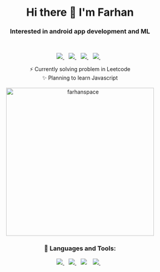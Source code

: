 <h1 align="center">Hi there 👋 I'm Farhan</h1>
<h3 align="center">Interested in android app development and ML</h3>
<br>

<p align='center'>
  <a href="https://www.linkedin.com/in/farhan-hossain-8aa987199/" target="_blank">
    <img src="https://img.shields.io/badge/linkedin-%230077B5.svg?&style=for-the-badge&logo=linkedin&logoColor=white" />
  </a>&nbsp;&nbsp;
  <a href="https://twitter.com/farhan_space" target="_blank">
    <img src="https://img.shields.io/badge/Twitter-1DA1F2?style=for-the-badge&logo=twitter&logoColor=white" />        
  </a>&nbsp;&nbsp;
  <a href="https://t.me/farhanspace" target="_blank">
    <img src="https://img.shields.io/badge/Telegram-2CA5E0?style=for-the-badge&logo=telegram&logoColor=white" />
  </a>&nbsp;&nbsp;
  <a href="https://www.leetcode.com/farhanspace/" target="_blank">
    <img src="https://img.shields.io/badge/-LeetCode-FFA116?style=for-the-badge&logo=LeetCode&logoColor=black" />
  </a>&nbsp;&nbsp;
</p>


<p align="center">
  ⚡ Currently solving problem in Leetcode <br>   
  ✨ Planning to learn Javascript 
<br><br>
<img align="center" src="https://github-readme-stats.vercel.app/api?username=farhanspace&show_icons=true&count_private=true&theme=dark&locale=en" alt="farhanspace" width="390" />

</p>


<h3 align='center'>🔨 Languages and Tools:</h3>

<p align="center">
  <a href="#">
  <img src="https://img.shields.io/badge/Java-ED8B00?style=for-the-badge&logo=openjdk&logoColor=white" />
  </a>&nbsp;&nbsp;
<a href="https//:flutter.com">
  <img src="https://img.shields.io/badge/Flutter-02569B?style=for-the-badge&logo=flutter&logoColor=white" />
   </a>&nbsp;&nbsp;
<a herf="#">
  <img src="https://img.shields.io/badge/Dart-0175C2?style=for-the-badge&logo=dart&logoColor=white" />
  </a>&nbsp;&nbsp;
  <a href="#">
  <img src="https://img.shields.io/badge/Python-FFD43B?style=for-the-badge&logo=python&logoColor=blue" />
  </a>&nbsp;&nbsp;
</p>


